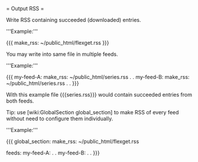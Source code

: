 = Output RSS =

Write RSS containing succeeded (downloaded) entries.

'''Example:'''

{{{
make_rss: ~/public_html/flexget.rss
}}}

You may write into same file in multiple feeds.

'''Example:'''

{{{
my-feed-A:
  make_rss: ~/public_html/series.rss
  .
  .
my-feed-B:
  make_rss: ~/public_html/series.rss
  .
  .
}}}

With this example file {{{series.rss}}} would contain succeeded
entries from both feeds.

Tip: use [wiki:GlobalSection global_section] to make RSS of every feed without need to configure them individually.

'''Example:'''

{{{
global_section:
  make_rss: ~/public_html/flexget.rss

feeds:
  my-feed-A:
   .
   .
  my-feed-B:
   .
   .
}}}